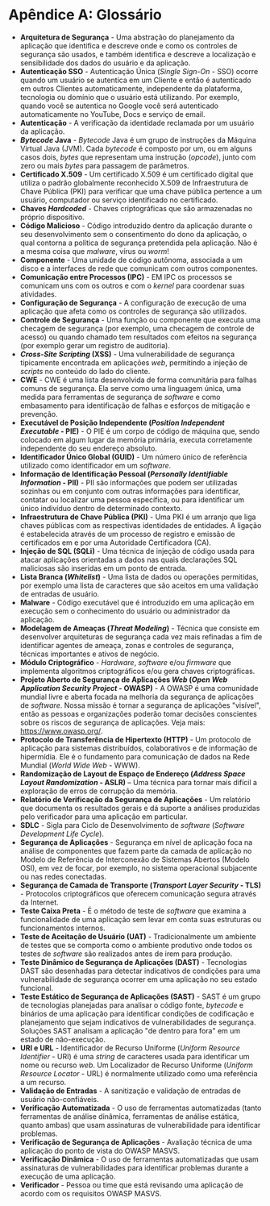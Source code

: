 # Apêndice A: Glossário

- **Arquitetura de Segurança** - Uma abstração do planejamento da aplicação que identifica e descreve onde e como os controles de segurança são usados, e também identifica e descreve a localização e sensibilidade dos dados do usuário e da aplicação.
- **Autenticação SSO** - Autenticação Única (*Single Sign-On* - SSO) ocorre quando um usuário se autentica em um Cliente e então é autenticado em outros Clientes automaticamente, independente da plataforma, tecnologia ou domínio que o usuário está utilizando. Por exemplo, quando você se autentica no Google você será autenticado automaticamente no YouTube, Docs e serviço de email.
- **Autenticação** - A verificação da identidade reclamada por um usuário da aplicação.
- ***Bytecode* Java** - *Bytecode* Java é um grupo de instruções da Máquina Virtual Java (JVM). Cada *bytecode* é composto por um, ou em alguns casos dois, *bytes* que representam uma instrução (*opcode*), junto com zero ou mais *bytes* para passagem de parâmetros.
- **Certificado X.509** - Um certificado X.509 é um certificado digital que utiliza o padrão globalmente reconhecido X.509 de Infraestrutura de Chave Pública (PKI) para verificar que uma chave pública pertence a um usuário, computador ou serviço identificado no certificado.
- **Chaves *Hardcoded*** - Chaves criptográficas que são armazenadas no próprio dispositivo.
- **Código Malicioso** - Código introduzido dentro da aplicação durante o seu desenvolvimento sem o consentimento do dono da aplicação, o qual contorna a política de segurança pretendida pela aplicação. Não é a mesma coisa que *malware*, vírus ou *worm*!
- **Componente** - Uma unidade de código autônoma, associada a um disco e a interfaces de rede que comunicam com outros componentes.
- **Comunicação entre Processos (IPC)** - EM IPC os processos se comunicam uns com os outros e com o *kernel* para coordenar suas atividades.
- **Configuração de Segurança** - A configuração de execução de uma aplicação que afeta como os controles de segurança são utilizados.
- **Controle de Segurança** - Uma função ou componente que executa uma checagem de segurança (por exemplo, uma checagem de controle de acesso) ou quando chamado tem resultados com efeitos na segurança (por exemplo gerar um registro de auditoria).
- **_Cross-Site Scripting_ (XSS)** - Uma vulnerabilidade de segurança tipicamente encontrada em aplicações _web_, permitindo a injeção de _scripts_ no conteúdo do lado do cliente.
- **CWE** - CWE é uma lista desenvolvida de forma comunitária para falhas comuns de segurança. Ela serve como uma linguagem única, uma medida para ferramentas de segurança de *software* e como embasamento para identificação de falhas e esforços de mitigação e prevenção.
- **Executável de Posição Independente (*Position Independent Executable* - PIE)** - O PIE é um corpo de código de máquina que, sendo colocado em algum lugar da memória primária, executa corretamente independente do seu endereço absoluto.
- **Identificador Único Global (GUID)** - Um número único de referência utilizado como identificador em um *software*.
- **Informação de Identificação Pessoal (*Personally Identifiable Information* - PII)** - PII são informações que podem ser utilizadas sozinhas ou em conjunto com outras informações para identificar, contatar ou localizar uma pessoa específica, ou para identificar um único indivíduo dentro de determinado contexto.
- **Infraestrutura de Chave Pública (PKI)** - Uma PKI é um arranjo que liga chaves públicas com as respectivas identidades de entidades. A ligação é estabelecida através de um processo de registro e emissão de certificados em e por uma Autoridade Certificadora (CA).
- **Injeção de SQL (SQLi)** - Uma técnica de injeção de código usada para atacar aplicações orientadas a dados nas quais declarações SQL maliciosas são inseridas em um ponto de entrada.
- **Lista Branca (*Whitelist*)** - Uma lista de dados ou operações permitidas, por exemplo uma lista de caracteres que são aceitos em uma validação de entradas de usuário.
- **Malware** - Código executável que é introduzido em uma aplicação em execução sem o conhecimento do usuário ou administrador da aplicação.
- **Modelagem de Ameaças (*Threat Modeling*)** - Técnica que consiste em desenvolver arquiteturas de segurança cada vez mais refinadas a fim de identificar agentes de ameaça, zonas e controles de segurança, técnicas importantes e ativos de negócio.
- **Módulo Criptográfico** - *Hardware*, *software* e/ou *firmware* que implementa algoritmos criptográficos e/ou gera chaves criptográficas.
- **Projeto Aberto de Segurança de Aplicações *Web* (*Open Web Application Security Project* - OWASP)** - A OWASP é uma comunidade mundial livre e aberta focada na melhoria da segurança de aplicações de *software*. Nossa missão é tornar a segurança de aplicações "visível", então as pessoas e organizações poderão tomar decisões conscientes sobre os riscos de segurança de aplicações. Veja mais: <https://www.owasp.org/>.
- **Protocolo de Transferência de Hipertexto (HTTP)** - Um protocolo de aplicação para sistemas distribuídos, colaborativos e de informação de hipermídia. Ele é o fundamento para comunicação de dados na Rede Mundial (*World Wide Web* - WWW).
- **Randomização de Layout de Espaço de Endereço (*Address Space Layout Randomization* - ASLR)** – Uma técnica para tornar mais difícil a exploração de erros de corrupção da memória.
- **Relatório de Verificação da Segurança de Aplicações** - Um relatório que documenta os resultados gerais e dá suporte a análises produzidas pelo verificador para uma aplicação em particular.
- **SDLC** - Sigla para Ciclo de Desenvolvimento de *software* (*Software Development Life Cycle*).
- **Segurança de Aplicações** - Segurança em nível de aplicação foca na análise de componentes que fazem parte da camada de aplicação no Modelo de Referência de Interconexão de Sistemas Abertos (Modelo OSI), em vez de focar, por exemplo, no sistema operacional subjacente ou nas redes conectadas.
- **Segurança de Camada de Transporte (*Transport Layer Security* - TLS)** - Protocolos criptográficos que oferecem comunicação segura através da Internet.
- **Teste Caixa Preta** - É o método de teste de *software* que examina a funcionalidade de uma aplicação sem levar em conta suas estruturas ou funcionamentos internos.
- **Teste de Aceitação de Usuário (UAT)** - Tradicionalmente um ambiente de testes que se comporta como o ambiente produtivo onde todos os testes de *software* são realizados antes de irem para produção.
- **Teste Dinâmico de Segurança de Aplicações (DAST)** - Tecnologias DAST são desenhadas para detectar indicativos de condições para uma vulnerabilidade de segurança ocorrer em uma aplicação no seu estado funcional.
- **Teste Estático de Segurança de Aplicações (SAST)** - SAST é um grupo de tecnologias planejadas para analisar o código fonte, *bytecode* e binários de uma aplicação para identificar condições de codificação e planejamento que sejam indicativos de vulnerabilidades de segurança. Soluções SAST analisam a aplicação "de dentro para fora" em um estado de não-execução.
- **URI e URL** - Identificador de Recurso Uniforme (*Uniform Resource Identifier* - URI) é uma *string* de caracteres usada para identificar um nome ou recurso *web*. Um Localizador de Recurso Uniforme (*Uniform Resource Locator* - URL) é normalmente utilizado como uma referência a um recurso.
- **Validação de Entradas** - A sanitização e validação de entradas de usuário não-confiáveis.
- **Verificação Automatizada** - O uso de ferramentas automatizadas (tanto ferramentas de análise dinâmica, ferramentas de análise estática, quanto ambas) que usam assinaturas de vulnerabilidade para identificar problemas.
- **Verificação de Segurança de Aplicações** - Avaliação técnica de uma aplicação do ponto de vista do OWASP MASVS.
- **Verificação Dinâmica** - O uso de ferramentas automatizadas que usam assinaturas de vulnerabilidades para identificar problemas durante a execução de uma aplicação.
- **Verificador** - Pessoa ou time que está revisando uma aplicação de acordo com os requisitos OWASP MASVS.
